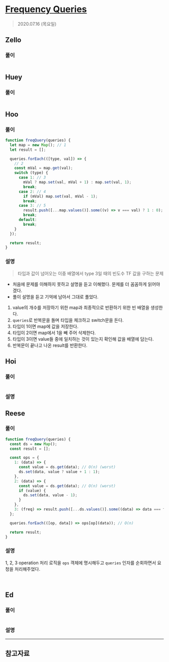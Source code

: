 # [Frequency Queries](https://www.hackerrank.com/challenges/frequency-queries/problem?h_l=interview&playlist_slugs%5B%5D=interview-preparation-kit&playlist_slugs%5B%5D=dictionaries-hashmaps)

> 2020.07.16 (목요일)

## Zello

### 풀이

```js
```

## Huey

### 풀이

```js
```

## Hoo

### 풀이

```js
function freqQuery(queries) {
  let map = new Map(); // 1
  let result = [];

  queries.forEach(([type, val]) => {
    // 2
    const mVal = map.get(val);
    switch (type) {
      case 1: // 3
        mVal ? map.set(val, mVal + 1) : map.set(val, 1);
        break;
      case 2: // 4
        if (mVal) map.set(val, mVal - 1);
        break;
      case 3: // 5
        result.push([...map.values()].some((v) => v === val) ? 1 : 0);
        break;
      default:
        break;
    }
  });

  return result;
}
```

### 설명

> 타입과 값이 넘어오는 이중 배열에서 type 3일 때의 빈도수 TF 값을 구하는 문제

- 처음에 문제를 이해하지 못하고 설명을 듣고 이해했다. 문제를 더 꼼꼼하게 읽어야겠다.
- 풀이 설명을 듣고 기억에 남아서 그대로 풀었다.

1. value의 개수를 저장하기 위한 map과 최종적으로 반환하기 위한 빈 배열을 생성한다.
2. `queries`로 반복문을 돌며 타입을 체크하고 switch문을 돈다.
3. 타입이 1이면 map에 값을 저장한다.
4. 타입이 2이면 map에서 1을 빼 주어 삭제한다.
5. 타입이 3이면 value들 중에 일치하는 것이 있는지 확인해 값을 배열에 담는다.
6. 반복문이 끝나고 나온 result를 반환한다.

## Hoi

### 풀이

```js
```

### 설명

## Reese

### 풀이

```js
function freqQuery(queries) {
  const ds = new Map();
  const result = [];

  const ops = {
    1: (data) => {
      const value = ds.get(data); // O(n) (worst)
      ds.set(data, value ? value + 1 : 1);
    },
    2: (data) => {
      const value = ds.get(data); // O(n) (worst)
      if (value) {
        ds.set(data, value - 1);
      }
    },
    3: (freq) => result.push([...ds.values()].some((data) => data === freq) ? 1 : 0), // O(n^2) (worst)
  };

  queries.forEach(([op, data]) => ops[op](data)); // O(n)

  return result;
}
```

### 설명

1, 2, 3 operation 처리 로직을 `ops` 객체에 명시해두고 `queries` 인자를 순회하면서 요청을 처리해주었다.

<br />

## Ed

### 풀이

```js
```

### 설명

---

## 참고자료
